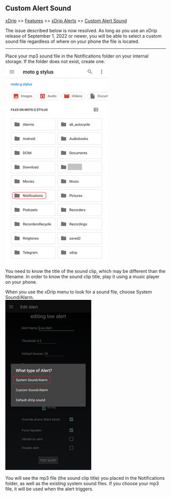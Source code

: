 ## Custom Alert Sound  
[xDrip](../README.md) >> [Features](./Features_page) >> [xDrip Alerts](./Alerts_page) >> [Custom Alert Sound](./Custom-Alert-Sound)  
  
The issue described below is now resolved.  As long as you use an xDrip release of September 1, 2022 or newer, you will be able to select a custom sound file regardless of where on your phone the file is located.      
  
---  
  
Place your mp3 sound file in the Notifications folder on your internal storage.  If the folder does not exist, create one.  
![](./images/NotificationsFolder.png)  
You need to know the title of the sound clip, which may be different than the filename.  In order to know the sound clip title, play it using a music player on your phone.  
  
When you use the xDrip menu to look for a sound file, choose System Sound/Alarm.  
![](./images/SystemSound_Alarm.png)  
  
You will see the mp3 file (the sound clip title) you placed in the Notifications folder, as well as the existing system sound files.  If you choose your mp3 file, it will be used when the alert triggers.  

